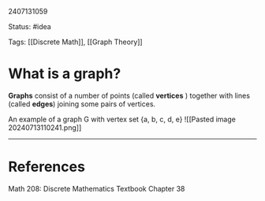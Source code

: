 2407131059

Status: #idea

Tags: [[Discrete Math]], [[Graph Theory]] 

# What is a graph?

**Graphs** consist of a number of points (called **vertices** ) together with lines (called **edges**) joining some pairs of vertices. 

An example of a graph G with vertex set {a, b, c, d, e}
![[Pasted image 20240713110241.png]]

---
# References

Math 208: Discrete Mathematics Textbook Chapter 38 